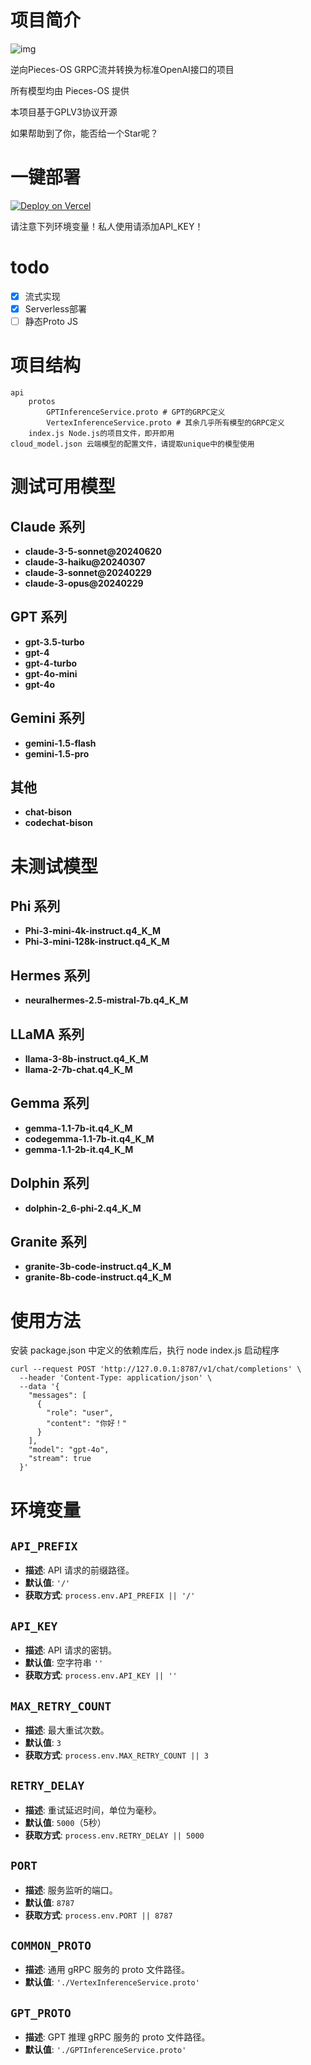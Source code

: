 # 项目简介
![img](https://raw.githubusercontent.com/pieces-app/pieces-os-client-sdk-for-csharp/main/assets/pieces-logo.png)

逆向Pieces-OS GRPC流并转换为标准OpenAI接口的项目

所有模型均由 Pieces-OS 提供

本项目基于GPLV3协议开源

如果帮助到了你，能否给一个Star呢？ 
# 一键部署
[![Deploy on Vercel](https://vercel.com/button)](https://vercel.com/new/clone?repository-url=https://github.com/Nekohy/pieces-os&project-name=Pieces-OS&repository-name=Pieces-OS)

请注意下列环境变量！私人使用请添加API_KEY！
# todo
- [x] 流式实现
- [x] Serverless部署
- [ ] 静态Proto JS

# 项目结构
```
api
    protos
        GPTInferenceService.proto # GPT的GRPC定义
        VertexInferenceService.proto # 其余几乎所有模型的GRPC定义
    index.js Node.js的项目文件，即开即用
cloud_model.json 云端模型的配置文件，请提取unique中的模型使用
```
# 测试可用模型

## Claude 系列
- **claude-3-5-sonnet@20240620**
- **claude-3-haiku@20240307**
- **claude-3-sonnet@20240229**
- **claude-3-opus@20240229**

## GPT 系列
- **gpt-3.5-turbo**
- **gpt-4**
- **gpt-4-turbo**
- **gpt-4o-mini**
- **gpt-4o**

## Gemini 系列
- **gemini-1.5-flash**
- **gemini-1.5-pro**

## 其他
- **chat-bison**
- **codechat-bison**

# 未测试模型

## Phi 系列
- **Phi-3-mini-4k-instruct.q4_K_M**
- **Phi-3-mini-128k-instruct.q4_K_M**

## Hermes 系列
- **neuralhermes-2.5-mistral-7b.q4_K_M**

## LLaMA 系列
- **llama-3-8b-instruct.q4_K_M**
- **llama-2-7b-chat.q4_K_M**

## Gemma 系列
- **gemma-1.1-7b-it.q4_K_M**
- **codegemma-1.1-7b-it.q4_K_M**
- **gemma-1.1-2b-it.q4_K_M**

## Dolphin 系列
- **dolphin-2_6-phi-2.q4_K_M**

## Granite 系列
- **granite-3b-code-instruct.q4_K_M**
- **granite-8b-code-instruct.q4_K_M**

# 使用方法
安装 package.json 中定义的依赖库后，执行 node index.js 启动程序
```curl
curl --request POST 'http://127.0.0.1:8787/v1/chat/completions' \
  --header 'Content-Type: application/json' \
  --data '{
    "messages": [
      {
        "role": "user",
        "content": "你好！"
      }
    ],
    "model": "gpt-4o",
    "stream": true
  }'
```

# 环境变量
## `API_PREFIX`
- **描述**: API 请求的前缀路径。
- **默认值**: `'/'`
- **获取方式**: `process.env.API_PREFIX || '/'`

## `API_KEY`
- **描述**: API 请求的密钥。
- **默认值**: 空字符串 `''`
- **获取方式**: `process.env.API_KEY || ''`

## `MAX_RETRY_COUNT`
- **描述**: 最大重试次数。
- **默认值**: `3`
- **获取方式**: `process.env.MAX_RETRY_COUNT || 3`

## `RETRY_DELAY`
- **描述**: 重试延迟时间，单位为毫秒。
- **默认值**: `5000`（5秒）
- **获取方式**: `process.env.RETRY_DELAY || 5000`

## `PORT`
- **描述**: 服务监听的端口。
- **默认值**: `8787`
- **获取方式**: `process.env.PORT || 8787`

## `COMMON_PROTO`
- **描述**: 通用 gRPC 服务的 proto 文件路径。
- **默认值**: `'./VertexInferenceService.proto'`

## `GPT_PROTO`
- **描述**: GPT 推理 gRPC 服务的 proto 文件路径。
- **默认值**: `'./GPTInferenceService.proto'`

